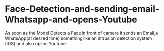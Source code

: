 # Face-Detection-and-sending-email-Whatsapp-and-opens-Youtube
As soon as the Model Detects a Face in front of camera it sends an Email,a WhatsApp(at desired time)  something like an intrusion detection system (IDS) and also opens Youtube.
